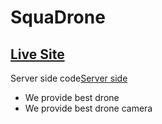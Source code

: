 # SquaDrone

## [Live Site](https://niche-website-da675.web.app/)

 Server side code[Server side](https://github.com/programming-hero-web-course-4/niche-website-server-side-0alif)

* We provide best drone
* We provide best drone camera